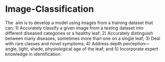 # Image-Classification

The  aim is to develop a model using images from a training dataset that can: 1) Accurately classify a given image from a testing dataset into different diseased categories or a healthy leaf; 2) Accurately distinguish between many diseases, sometimes more than one on a single leaf; 3) Deal with rare classes and novel symptoms; 4) Address depth perception—angle, light, shade, physiological age of the leaf; and 5) Incorporate expert knowledge in identification.
